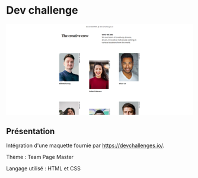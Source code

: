 # Dev challenge

![Design preview for the dev challenges](my_team-page-master-preview.png)

## Présentation

Intégration d'une maquette fournie par https://devchallenges.io/.

Thème : Team Page Master

Langage utilisé : HTML et CSS
